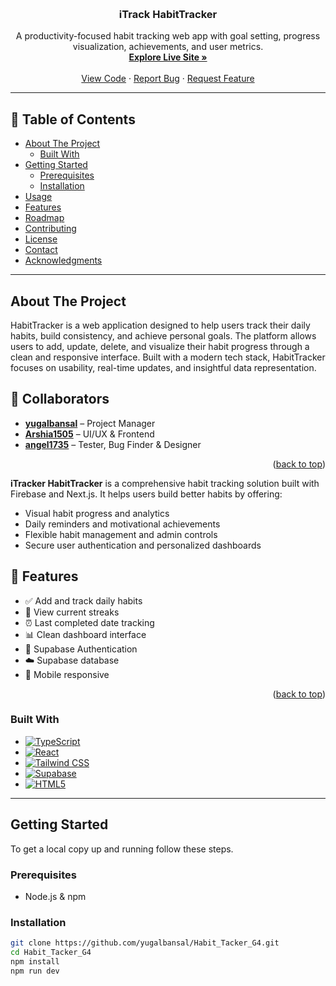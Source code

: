 <!-- Improved compatibility of back to top link -->
<a id="readme-top"></a>



<br />
<div align="center">
  <a href="https://scm-project-five.vercel.app/">
    <!-- <img src="C:\users\hp\OneDrive\Pictures\Screenshots\Screenshot 2025-04-26 213900.png" alt="Logo" width="80" height="80"> -->
  </a>

  <h3 align="center">iTrack HabitTracker</h3>

  <p align="center">
    A productivity-focused habit tracking web app with goal setting, progress visualization, achievements, and user metrics.
    <br />
    <a href="https://scm-project-five.vercel.app/"><strong>Explore Live Site »</strong></a>
    <br />
    <br />
    <a href="https://github.com/github_username/repo_name">View Code</a>
    ·
    <a href="https://github.com/github_username/repo_name/issues/new?labels=bug&template=bug-report---.md">Report Bug</a>
    ·
    <a href="https://github.com/github_username/repo_name/issues/new?labels=enhancement&template=feature-request---.md">Request Feature</a>
  </p>
</div>

---

## 📑 Table of Contents

- [About The Project](#about-the-project)
  - [Built With](#built-with)
- [Getting Started](#getting-started)
  - [Prerequisites](#prerequisites)
  - [Installation](#installation)
- [Usage](#usage)
- [Features](#features)
- [Roadmap](#roadmap)
- [Contributing](#contributing)
- [License](#license)
- [Contact](#contact)
- [Acknowledgments](#acknowledgments)

---

## About The Project
HabitTracker is a web application designed to help users track their daily habits, build consistency, and achieve personal goals. The platform allows users to add, update, delete, and visualize their habit progress through a clean and responsive interface. Built with a modern tech stack, HabitTracker focuses on usability, real-time updates, and insightful data representation.

## 👥 Collaborators

- **[yugalbansal](https://github.com/yugalbansal)** – Project Manager  
- **[Arshia1505](https://github.com/Arshia1505)** – UI/UX & Frontend  
- **[angel1735](https://github.com/angel1735)** – Tester, Bug Finder & Designer

<p align="right">(<a href="#readme-top">back to top</a>)</p>


**iTracker HabitTracker** is a comprehensive habit tracking solution built with Firebase and Next.js. It helps users build better habits by offering:

- Visual habit progress and analytics
- Daily reminders and motivational achievements
- Flexible habit management and admin controls
- Secure user authentication and personalized dashboards

## 🚀 Features

- ✅ Add and track daily habits
- 🔁 View current streaks
- ⏰ Last completed date tracking
- 📊 Clean dashboard interface
- 🔐 Supabase Authentication
- ☁️ Supabase database
- 📱 Mobile responsive


<p align="right">(<a href="#readme-top">back to top</a>)</p>

### Built With

* [![TypeScript](https://img.shields.io/badge/TypeScript-3178C6?style=for-the-badge&logo=typescript&logoColor=white)](https://www.typescriptlang.org/)
* [![React](https://img.shields.io/badge/React-20232A?style=for-the-badge&logo=react&logoColor=61DAFB)](https://reactjs.org/)
* [![Tailwind CSS](https://img.shields.io/badge/Tailwind_CSS-06B6D4?style=for-the-badge&logo=tailwindcss&logoColor=white)](https://tailwindcss.com/)
* [![Supabase](https://img.shields.io/badge/Supabase-3ECF8E?style=for-the-badge&logo=supabase&logoColor=white)](https://supabase.com/)
* [![HTML5](https://img.shields.io/badge/HTML5-E34F26?style=for-the-badge&logo=html5&logoColor=white)](https://developer.mozilla.org/en-US/docs/Web/HTML)

---

## Getting Started

To get a local copy up and running follow these steps.

### Prerequisites

- Node.js & npm

### Installation

```sh
git clone https://github.com/yugalbansal/Habit_Tacker_G4.git
cd Habit_Tacker_G4
npm install
npm run dev
